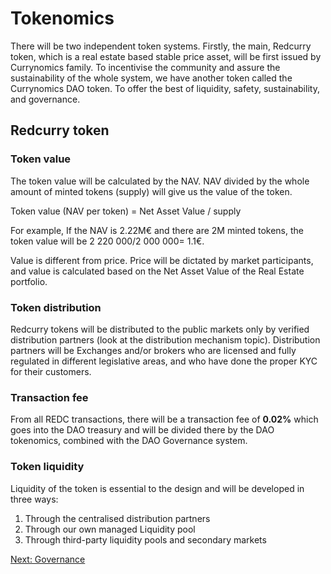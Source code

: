 # Tokenomics
There will be two independent token systems. Firstly, the main, Redcurry token, which is a real estate based stable price asset, will be first issued by Currynomics family. To incentivise the community and assure the sustainability of the whole system, we have another token called the Currynomics DAO token. To offer the best of liquidity, safety, sustainability, and governance.

## Redcurry token
### Token value
The token value will be calculated by the NAV. NAV divided by the whole amount of minted tokens (supply) will give us the value of the token.
 
Token value (NAV per token) = Net Asset Value / supply
 
For example, If the NAV is 2.22M€  and there are 2M minted tokens, the token value will be 2 220 000/2 000 000= 1.1€.
 
Value is different from price. Price will be dictated by market participants, and value is calculated based on the Net Asset Value of the Real Estate portfolio.

### Token distribution
Redcurry tokens will be distributed to the public markets only by verified distribution partners (look at the distribution mechanism topic). Distribution partners will be Exchanges and/or brokers who are licensed and fully regulated in different legislative areas, and who have done the proper KYC for their customers.

### Transaction fee
From all REDC transactions, there will be a transaction fee of **0.02%** which goes into the DAO treasury and will be divided there by the DAO tokenomics, combined with the DAO Governance system.

### Token liquidity
Liquidity of the token is essential to the design and will be developed in three ways:
 
1. Through the centralised distribution partners
2. Through our own managed Liquidity pool
3. Through third-party liquidity pools and secondary markets


[Next: Governance](/asset/economics/governance.md)
